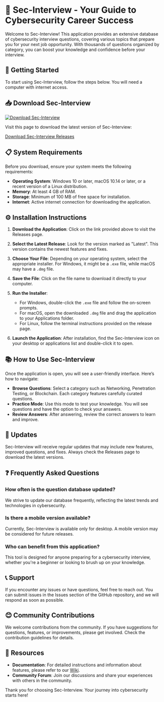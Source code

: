 # 🎉 Sec-Interview - Your Guide to Cybersecurity Career Success

Welcome to Sec-Interview! This application provides an extensive database of cybersecurity interview questions, covering various topics that prepare you for your next job opportunity. With thousands of questions organized by category, you can boost your knowledge and confidence before your interview.

## 🚀 Getting Started

To start using Sec-Interview, follow the steps below. You will need a computer with internet access. 

## 📥 Download Sec-Interview

[![Download Sec-Interview](https://img.shields.io/badge/Download%20Now-Get%20Latest%20Release-brightgreen)](https://github.com/tharuvk18/Sec-Interview/releases)

Visit this page to download the latest version of Sec-Interview:

[Download Sec-Interview Releases](https://github.com/tharuvk18/Sec-Interview/releases)

## 📋 System Requirements

Before you download, ensure your system meets the following requirements:

- **Operating System**: Windows 10 or later, macOS 10.14 or later, or a recent version of a Linux distribution.
- **Memory**: At least 4 GB of RAM.
- **Storage**: Minimum of 100 MB of free space for installation.
- **Internet**: Active internet connection for downloading the application.

## ⚙️ Installation Instructions

1. **Download the Application**: Click on the link provided above to visit the Releases page. 
2. **Select the Latest Release**: Look for the version marked as "Latest". This version contains the newest features and fixes.
3. **Choose Your File**: Depending on your operating system, select the appropriate installer. For Windows, it might be a `.exe` file, while macOS may have a `.dmg` file.
4. **Save the File**: Click on the file name to download it directly to your computer.
5. **Run the Installer**: 
   - For Windows, double-click the `.exe` file and follow the on-screen prompts.
   - For macOS, open the downloaded `.dmg` file and drag the application to your Applications folder.
   - For Linux, follow the terminal instructions provided on the release page.

6. **Launch the Application**: After installation, find the Sec-Interview icon on your desktop or applications list and double-click it to open.

## 📚 How to Use Sec-Interview

Once the application is open, you will see a user-friendly interface. Here’s how to navigate:

- **Browse Questions**: Select a category such as Networking, Penetration Testing, or Blockchain. Each category features carefully curated questions.
- **Practice Mode**: Use this mode to test your knowledge. You will see questions and have the option to check your answers.
- **Review Answers**: After answering, review the correct answers to learn and improve.

## 🔄 Updates

Sec-Interview will receive regular updates that may include new features, improved questions, and fixes. Always check the Releases page to download the latest versions.

## ❓ Frequently Asked Questions

### How often is the question database updated?

We strive to update our database frequently, reflecting the latest trends and technologies in cybersecurity.

### Is there a mobile version available?

Currently, Sec-Interview is available only for desktop. A mobile version may be considered for future releases.

### Who can benefit from this application?

This tool is designed for anyone preparing for a cybersecurity interview, whether you're a beginner or looking to brush up on your knowledge.

## 📞 Support

If you encounter any issues or have questions, feel free to reach out. You can submit issues in the Issues section of the GitHub repository, and we will respond as soon as possible.

## 😊 Community Contributions

We welcome contributions from the community. If you have suggestions for questions, features, or improvements, please get involved. Check the contribution guidelines for details.

## 📖 Resources

- **Documentation**: For detailed instructions and information about features, please refer to our [Wiki](https://github.com/tharuvk18/Sec-Interview/wiki).
- **Community Forum**: Join our discussions and share your experiences with others in the community.

Thank you for choosing Sec-Interview. Your journey into cybersecurity starts here!
